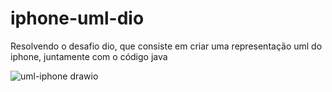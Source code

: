 # iphone-uml-dio
Resolvendo o desafio dio, que consiste em criar uma representação uml do iphone, juntamente com o código java


![uml-iphone drawio](https://github.com/user-attachments/assets/8bc5396b-67b1-47d9-8f8f-683e48db63ca)
